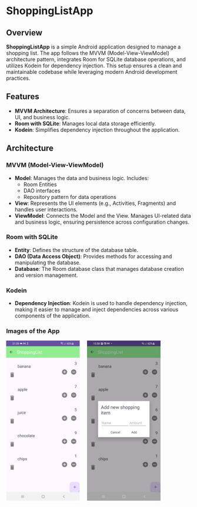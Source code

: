 # ShoppingListApp

## Overview

**ShoppingListApp** is a simple Android application designed to manage a shopping list. The app follows the MVVM (Model-View-ViewModel) architecture pattern, integrates Room for SQLite database operations, and utilizes Kodein for dependency injection. This setup ensures a clean and maintainable codebase while leveraging modern Android development practices.

## Features

- **MVVM Architecture**: Ensures a separation of concerns between data, UI, and business logic.
- **Room with SQLite**: Manages local data storage efficiently.
- **Kodein**: Simplifies dependency injection throughout the application.

## Architecture

### MVVM (Model-View-ViewModel)

- **Model**: Manages the data and business logic. Includes:
  - Room Entities
  - DAO interfaces
  - Repository pattern for data operations
- **View**: Represents the UI elements (e.g., Activities, Fragments) and handles user interactions.
- **ViewModel**: Connects the Model and the View. Manages UI-related data and business logic, ensuring persistence across configuration changes.

### Room with SQLite

- **Entity**: Defines the structure of the database table.
- **DAO (Data Access Object)**: Provides methods for accessing and manipulating the database.
- **Database**: The Room database class that manages database creation and version management.

### Kodein

- **Dependency Injection**: Kodein is used to handle dependency injection, making it easier to manage and inject dependencies across various components of the application.

### Images of the App
<div>
<img src="Screenshot_20240815_213952.png" width="200"/>
&nbsp;&nbsp;&nbsp;
  <img src="Screenshot_20240816_155853.png" width="200"/>
</div>
